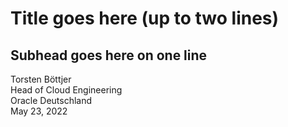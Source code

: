 Title goes here (up to two lines) 
===============

Subhead goes here on one line
------------------

Torsten Böttjer  
Head of Cloud Engineering  
Oracle Deutschland  
May 23, 2022
